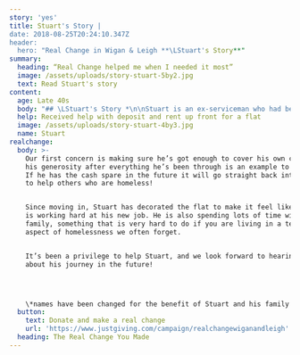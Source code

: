 ```yaml
---
story: 'yes'
title: Stuart's Story |
date: 2018-08-25T20:24:10.347Z
header:
  hero: "Real Change in Wigan & Leigh **\LStuart's Story**"
summary:
  heading: “Real Change helped me when I needed it most”
  image: /assets/uploads/story-stuart-5by2.jpg
  text: Read Stuart's story
content:
  age: Late 40s
  body: "## \LStuart's Story *\n\nStuart is an ex-serviceman who had been living in a tent for over a year. Local organisation EDs Homes had been in touch with him and building up their trust and relationship.\n\nJust before Real Change was launched, Stuart received a job offer for full time work. This was great news, but very hard to take up without secure, stable accomodation where he could properly sleep, live and go out to work without worrying about his things being safe.\n\nEDs enquired whether this would be suitable for Real Change, and started looking for appropriate places Stuart could live. When one was found an application was put in and Real Change was able to help cover the deposit and first months’ rent. Having been out of work and with no landlord who could provide a reference, the grant was about more than just money. It also unlocked a door into the private sector when landlords might otherwise have been nervous about taking on a new tenant.\n\n**There were tears in Stuart’s eyes when he moved into the flat, and he was immediately offering to pay it back!**"
  help: Received help with deposit and rent up front for a flat
  image: /assets/uploads/story-stuart-4by3.jpg
  name: Stuart
realchange:
  body: >-
    Our first concern is making sure he’s got enough to cover his own costs, but
    his generosity after everything he’s been through is an example to everyone.
    If he has the cash spare in the future it will go straight back into the pot
    to help others who are homeless!


    Since moving in, Stuart has decorated the flat to make it feel like home and
    is working hard at his new job. He is also spending lots of time with his
    family, something that is very hard to do if you are living in a tent, an
    aspect of homelessness we often forget.


    It’s been a privilege to help Stuart, and we look forward to hearing more
    about his journey in the future!




    \*names have been changed for the benefit of Stuart and his family
  button:
    text: Donate and make a real change
    url: 'https://www.justgiving.com/campaign/realchangewiganandleigh'
  heading: The Real Change You Made
---
```


